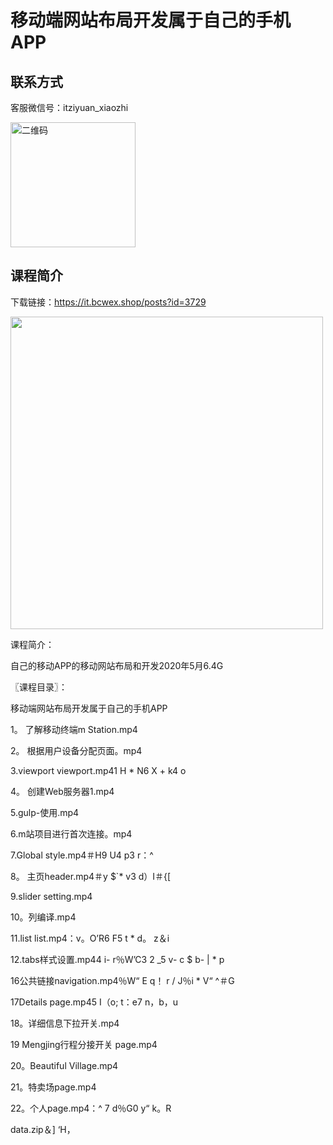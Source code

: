 # 移动端网站布局开发属于自己的手机APP

## 联系方式

客服微信号：itziyuan_xiaozhi

<img src="https://ziyuanyun.oss-cn-guangzhou.aliyuncs.com/common/20240614073449/666b82192834a.jpg" width="200" height="200" alt="二维码">

## 课程简介

下载链接：https://it.bcwex.shop/posts?id=3729

<img src="https://ziyuanyun.oss-cn-guangzhou.aliyuncs.com/yun/20240515185315/6644941b6cbc7.jpg" width="500" alt="">

  课程简介：

 自己的移动APP的移动网站布局和开发2020年5月6.4G

 〖课程目录〗：

 移动端网站布局开发属于自己的手机APP



 1。 了解移动终端m Station.mp4

 2。 根据用户设备分配页面。mp4

 3.viewport viewport.mp41 H * N6 X + k4 o

 4。 创建Web服务器1.mp4

 5.gulp-使用.mp4

 6.m站项目进行首次连接。mp4

 7.Global style.mp4＃H9 U4 p3 r：^

 8。 主页header.mp4＃y $`* v3 d）I＃{[

 9.slider setting.mp4

 10。列编译.mp4

 11.list list.mp4：v。O&#8217;R6 F5 t * d。 z＆i

 12.tabs样式设置.mp44 i- r％W&#8217;C3 2 _5 v- c $ b- | * p

 16公共链接navigation.mp4％W“ E q！ r / J％i * V“ ^＃G

 17Details page.mp45 I（o; t：e7 n，b，u

 18。详细信息下拉开关.mp4

 19 Mengjing行程分接开关 page.mp4

 20。Beautiful Village.mp4

 21。特卖场page.mp4

 22。个人page.mp4：^ 7 d％G0 y“ k。R

 data.zip＆] &#8216;H，

  